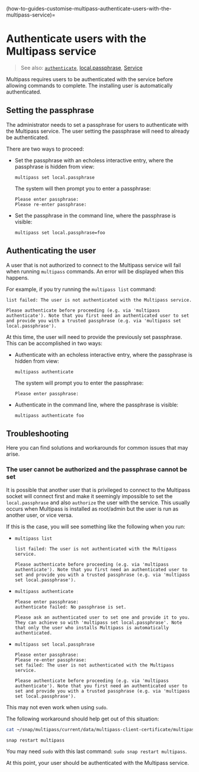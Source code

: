 (how-to-guides-customise-multipass-authenticate-users-with-the-multipass-service)=
# Authenticate users with the Multipass service

> See also: [`authenticate`](reference-command-line-interface-authenticate), [local.passphrase](reference-settings-local-passphrase), [Service](explanation-service)

Multipass requires users to be authenticated with the service before allowing commands to complete. The installing user is automatically authenticated.

## Setting the passphrase

The administrator needs to set a passphrase for users to authenticate with the Multipass service. The user setting the passphrase will need to already be authenticated.

There are two ways to proceed:

* Set the passphrase with an echoless interactive entry, where the passphrase is hidden from view:

   ```{code-block} text
   multipass set local.passphrase
   ```

   The system will then prompt you to enter a passphrase:

   ```{code-block} text
   Please enter passphrase:
   Please re-enter passphrase:
   ```

* Set the passphrase in the command line, where the passphrase is visible:

   ```{code-block} text
   multipass set local.passphrase=foo
   ```

## Authenticating the user

A user that is not authorized to connect to the Multipass service will fail when running `multipass` commands. An error will be displayed when this happens.

For example, if you try running the `multipass list` command:

```{code-block} text
list failed: The user is not authenticated with the Multipass service.

Please authenticate before proceeding (e.g. via 'multipass authenticate'). Note that you first need an authenticated user to set and provide you with a trusted passphrase (e.g. via 'multipass set local.passphrase').
```

At this time, the user will need to provide the previously set passphrase. This can be accomplished in two ways:

* Authenticate with an echoless interactive entry, where the passphrase is hidden from view:

    ```{code-block} text
    multipass authenticate
    ```

    The system will prompt you to enter the passphrase:

     ```{code-block} text
    Please enter passphrase:
    ```

* Authenticate in the command line, where the passphrase is visible:

   ```{code-block} text
   multipass authenticate foo
   ```

## Troubleshooting

Here you can find solutions and workarounds for common issues that may arise.

### The user cannot be authorized and the passphrase cannot be set

It is possible that another user that is privileged to connect to the Multipass socket will
connect first and make it seemingly impossible to set the `local.passphrase` and also `authorize`
the user with the service. This usually occurs when Multipass is installed as root/admin but
the user is run as another user, or vice versa.

If this is the case, you will see something like the following when you run:

* `multipass list`

  ```{code-block} text
  list failed: The user is not authenticated with the Multipass service.

  Please authenticate before proceeding (e.g. via 'multipass authenticate'). Note that you first need an authenticated user to set and provide you with a trusted passphrase (e.g. via 'multipass set local.passphrase').
  ```

* `multipass authenticate`

  ```{code-block} text
  Please enter passphrase:
  authenticate failed: No passphrase is set.

  Please ask an authenticated user to set one and provide it to you. They can achieve so with 'multipass set local.passphrase'. Note that only the user who installs Multipass is automatically authenticated.
  ```

* `multipass set local.passphrase`

  ```{code-block} text
  Please enter passphrase:
  Please re-enter passphrase:
  set failed: The user is not authenticated with the Multipass service.

  Please authenticate before proceeding (e.g. via 'multipass authenticate'). Note that you first need an authenticated user to set and provide you with a trusted passphrase (e.g. via 'multipass set local.passphrase').
  ```

This may not even work when using `sudo`.

The following workaround should help get out of this situation:

```bash
cat ~/snap/multipass/current/data/multipass-client-certificate/multipass_cert.pem | sudo tee -a /var/snap/multipass/common/data/multipassd/authenticated-certs/multipass_client_certs.pem > /dev/null

snap restart multipass
```

You may need `sudo` with this last command: `sudo snap restart multipass`.

At this point, your user should be authenticated with the Multipass service.
